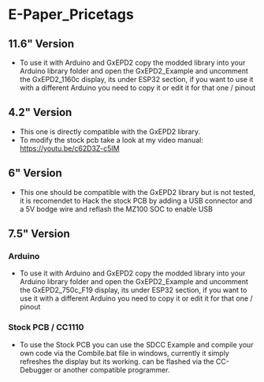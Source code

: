 # E-Paper_Pricetags


## 11.6" Version
- To use it with Arduino and GxEPD2 copy the modded library into your Arduino library folder and open the GxEPD2_Example and uncomment the GxEPD2_1160c display, its under ESP32 section, if you want to use it with a different Arduino you need to copy it or edit it for that one / pinout

## 4.2" Version
- This one is directly compatible with the GxEPD2 library.
- To modify the stock pcb take a look at my video manual: https://youtu.be/c62D3Z-c5IM

## 6" Version
- This one should be compatible with the GxEPD2 library but is not tested, it is recomendet to Hack the stock PCB by adding a USB connector and a 5V bodge wire and reflash the MZ100 SOC to enable USB

## 7.5" Version

### Arduino
- To use it with Arduino and GxEPD2 copy the modded library into your Arduino library folder and open the GxEPD2_Example and uncomment the GxEPD2_750c_F19 display, its under ESP32 section, if you want to use it with a different Arduino you need to copy it or edit it for that one / pinout

### Stock PCB / CC1110
- To use the Stock PCB you can use the SDCC Example and compile your own code via the Combile.bat file in windows, currently it simply refreshes the display but its working.
can be flashed via the CC-Debugger or another compatible programmer.
